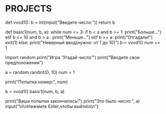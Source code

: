 # PROJECTS
def vvod1():
    b = int(input("Введите число:"))
    return b


def basic1(num, b, a):
    while num <= 3:
        if b < a  and b >= 1:
            print("Больше...")
        elif b <= 10 and b > a :
            print("Меньше...")
        elif b == a:
            print("Отгадали!")
            exit(1)
        else:
            print("Неверный ввод(нужно: от 1 до 10)")
        b = vvod1()
        num += 1


import random
print("Игра 'Угадай число'")
print("Вводите свои предположения")

a = random.randint(0, 10)
num = 1

print("Попытка номер:", num)

b = vvod1()
basic1(num, b, a)

print("Ваши попытки закончились!")
print("Это было число:", a)
input("\n\nНажмите Enter,чтобы выйти\n\n")
